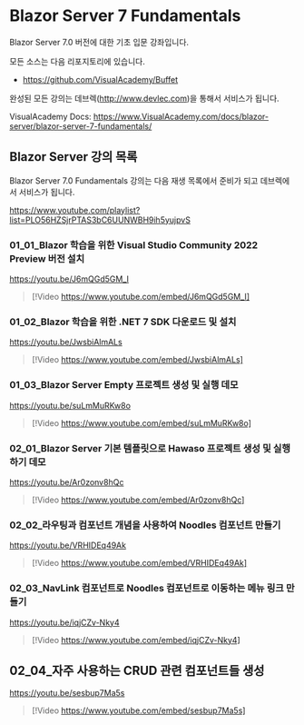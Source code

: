# Blazor Server 7 Fundamentals

Blazor Server 7.0 버전에 대한 기초 입문 강좌입니다.

모든 소스는 다음 리포지토리에 있습니다. 

* https://github.com/VisualAcademy/Buffet

완성된 모든 강의는 데브렉(http://www.devlec.com)을 통해서 서비스가 됩니다. 

VisualAcademy Docs: https://www.VisualAcademy.com/docs/blazor-server/blazor-server-7-fundamentals/

## Blazor Server 강의 목록

Blazor Server 7.0 Fundamentals 강의는 다음 재생 목록에서 준비가 되고 데브렉에서 서비스가 됩니다.

https://www.youtube.com/playlist?list=PLO56HZSjrPTAS3bC6UUNWBH9ih5yujpvS


### 01_01_Blazor 학습을 위한 Visual Studio Community 2022 Preview 버전 설치

https://youtu.be/J6mQGd5GM_I

> [!Video https://www.youtube.com/embed/J6mQGd5GM_I]

### 01_02_Blazor 학습을 위한 .NET 7 SDK 다운로드 및 설치

https://youtu.be/JwsbiAlmALs

> [!Video https://www.youtube.com/embed/JwsbiAlmALs]

### 01_03_Blazor Server Empty 프로젝트 생성 및 실행 데모

https://youtu.be/suLmMuRKw8o

> [!Video https://www.youtube.com/embed/suLmMuRKw8o]

### 02_01_Blazor Server 기본 템플릿으로 Hawaso 프로젝트 생성 및 실행하기 데모

https://youtu.be/Ar0zonv8hQc

> [!Video https://www.youtube.com/embed/Ar0zonv8hQc]

### 02_02_라우팅과 컴포넌트 개념을 사용하여 Noodles 컴포넌트 만들기

https://youtu.be/VRHIDEq49Ak

> [!Video https://www.youtube.com/embed/VRHIDEq49Ak]

### 02_03_NavLink 컴포넌트로 Noodles 컴포넌트로 이동하는 메뉴 링크 만들기

https://youtu.be/iqjCZv-Nky4

> [!Video https://www.youtube.com/embed/iqjCZv-Nky4]

## 02_04_자주 사용하는 CRUD 관련 컴포넌트들 생성

https://youtu.be/sesbup7Ma5s

> [!Video https://www.youtube.com/embed/sesbup7Ma5s]





